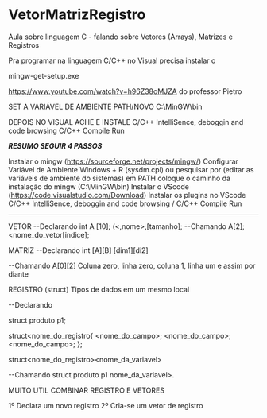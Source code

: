 # VetorMatrizRegistro
Aula sobre linguagem C - falando sobre Vetores (Arrays), Matrizes e Registros

Pra programar na linguagem C/C++ no Visual precisa instalar o 

mingw-get-setup.exe

https://www.youtube.com/watch?v=h96Z38oMJZA do professor Pietro


SET A VARIÁVEL DE AMBIENTE
PATH/NOVO  C:\MinGW\bin

DEPOIS NO VISUAL ACHE E INSTALE
C/C++ IntelliSence, deboggin and code browsing
C/C++ Compile Run



***************************RESUMO SEGUIR 4 PASSOS***************************


Instalar o mingw						(https://sourceforge.net/projects/mingw/)
Configurar Variável de Ambiente			 Windows + R  (sysdm.cpl) ou pesquisar por (editar as variáveis de ambiente do sistemas) em PATH coloque o caminho da instalação do mingw (C:\MinGW\bin)
Instalar o VScode 						(https://code.visualstudio.com/Download)
Instalar os plugins no VScode			 C/C++ IntelliSence, deboggin and code browsing  /   C/C++ Compile Run



-------------------------------------------------
VETOR
--Declarando 
int A [10]; (<tipo><,nome>,[tamanho];
--Chamando
A[2];  <nome_do_vetor[indice];

MATRIZ
--Declarando 
int [A][B]  <tipo><nome>[dim1][di2]

--Chamando
A[0][2]
Coluna zero, linha zero, coluna 1, linha um e assim por diante

  REGISTRO (struct) Tipos de dados em um mesmo local

  --Declarando

  struct produto p1;
  
  struct<nome_do_registro{
<tipo><nome_do_campo>;
<tipo><nome_do_campo>;
<tipo><nome_do_campo>;
  };

  struct<nome_do_registro><nome_da_variavel>

  --Chamando
  struct produto p1    nome_da_variavel>.<campo>


MUITO UTIL COMBINAR REGISTRO E VETORES

1º Declara um novo registro
2º Cria-se um vetor de registro

  
